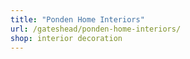 ```yaml
---
title: "Ponden Home Interiors"
url: /gateshead/ponden-home-interiors/
shop: interior decoration
---
```


